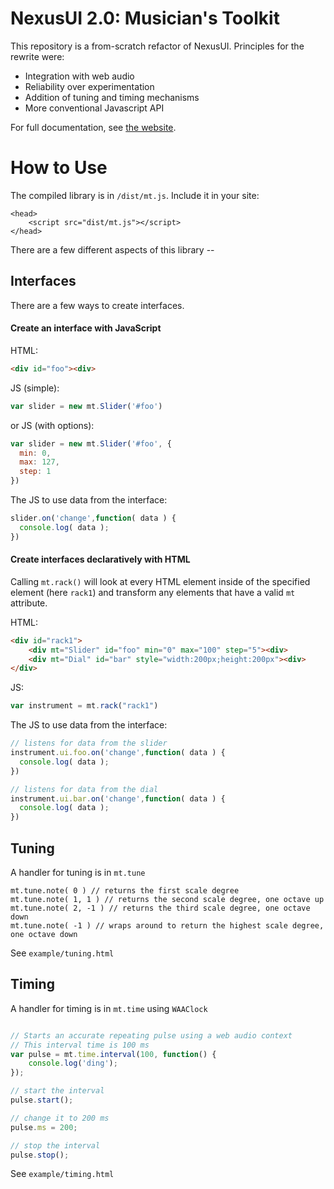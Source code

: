 # NexusUI 2.0: Musician's Toolkit

This repository is a from-scratch refactor of NexusUI. Principles for the rewrite were:

- Integration with web audio
- Reliability over experimentation
- Addition of tuning and timing mechanisms
- More conventional Javascript API

For full documentation, see [the website](taylorbf.github.io/Musicians-Toolkit/api/).

# How to Use

The compiled library is in `/dist/mt.js`. Include it in your site:

```
<head>
	<script src="dist/mt.js"></script>
</head>
```

There are a few different aspects of this library --



## Interfaces

There are a few ways to create interfaces.



#### Create an interface with JavaScript

HTML:

```HTML
<div id="foo"><div>
```

JS (simple):

```javascript
var slider = new mt.Slider('#foo')
```

or JS (with options):

```javascript
var slider = new mt.Slider('#foo', {
  min: 0,
  max: 127,
  step: 1
})
```



The JS to use data from the interface:

```javascript
slider.on('change',function( data ) {
  console.log( data );
})
```



#### Create interfaces declaratively with HTML

Calling `mt.rack()` will look at every HTML element inside of the specified element (here `rack1`) and transform any elements that have a valid `mt` attribute.

HTML:

```html
<div id="rack1">
	<div mt="Slider" id="foo" min="0" max="100" step="5"><div>
	<div mt="Dial" id="bar" style="width:200px;height:200px"><div>
</div>
```

JS:

```javascript
var instrument = mt.rack("rack1")
```



The JS to use data from the interface:

```javascript
// listens for data from the slider
instrument.ui.foo.on('change',function( data ) {
  console.log( data );
})

// listens for data from the dial
instrument.ui.bar.on('change',function( data ) {
  console.log( data );
})
```



## Tuning

A handler for tuning is in `mt.tune`

```
mt.tune.note( 0 ) // returns the first scale degree
mt.tune.note( 1, 1 ) // returns the second scale degree, one octave up
mt.tune.note( 2, -1 ) // returns the third scale degree, one octave down
mt.tune.note( -1 ) // wraps around to return the highest scale degree, one octave down
```

See `example/tuning.html`



## Timing

A handler for timing is in `mt.time` using `WAAClock`

```javascript

// Starts an accurate repeating pulse using a web audio context
// This interval time is 100 ms
var pulse = mt.time.interval(100, function() {
	console.log('ding');
});

// start the interval
pulse.start();

// change it to 200 ms
pulse.ms = 200;

// stop the interval
pulse.stop();
```

See `example/timing.html`

